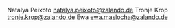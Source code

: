 Natalya Peixoto <natalya.peixoto@zalando.de>
Tronje Krop <tronje.krop@zalando.de>
Ewa <ewa.maslocha@zalando.de>